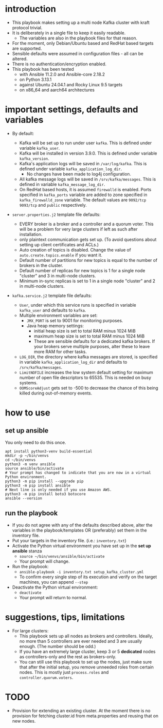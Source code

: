 # introduction

* This playbook makes setting up a multi node Kafka cluster with kraft protocol trivial. 
* It is deliberately in a single file to keep it easily readable.
    * The variables are also in the playbook files for that reason.
* For the moment, only Debian/Ubuntu based and RedHat based targets are supported. 
* Sensible defaults were assumed in configuration files - all can be altered. 
* There is no authentication/encryption enabled.
* This playbook has been tested 
    * with Ansible 11.2.0 and Ansible-core 2.18.2
    * on Python 3.13.1 
    * against Ubuntu 24.04.1 and Rocky Linux 9.5 targets
    * on x86_64 and aarch64 architectures

# important settings, defaults and variables

* By default:
    * Kafka will be set up to run under user `kafka`. This is defined under variable `kafka_user`.
    * Kafka will be installed in version 3.9.0. This is defined under variable `kafka_version`.
    * Kafka's application logs will be saved in `/var/log/kafka`. This is defined under variable `kafka_application_log_dir`.
        * No changes have been made to log4j configuration.
    * All kafka message logs will be saved in `/srv/kafka/messages`. This is defined in variable `kafka_message_log_dir`.
    * On RedHat based hosts, it is assumed `firewalld` is enabled. Ports specified in `kafka_ports` variable are added to zone specified in `kafka_firewalld_zone` variable. The default values are `9092/tcp 9093/tcp` and `public` respectively.

* `server.properties.j2` template file defaults:
    * EVERY broker is a broker and a controller and a quorum voter. This will be a problem for very large clusters if left as such after installation.
    * only plaintext communication gets set up. (To avoid questions about setting up client certificates and ACLs.)
    * Auto creation of topics is disabled. Change the value of `auto.create.topics.enable` if you want it.
    * Default number of partitions for new topics is equal to the number of brokers in the cluster. 
    * Default number of replicas for new topics is 1 for a single node "cluster" and 3 in multi-node clusters. 
    * Minimum in-sync replicas is set to 1 in a single node "cluster" and 2 in multi-node clusters. 

* `kafka.service.j2` template file defaults:
    * `User`, under which this service runs is specified in variable `kafka_user` and defaults to `kafka`.
    * Multiple environment variables are set:
        * `JMX_PORT` is set to 9001 for monitoring purposes.
        * Java heap memory settings:
            * initial heap size is set to total RAM minus 1024 MiB
            * maximum heap size is set to total RAM minus 1024 MiB
            * These are sensible defaults for a dedicated kafka brokers. If your brokers serve multiple purposes, alter these to leave more RAM for other tasks.
    * `LOG_DIR`, the directory where kafka messages are stored, is specified in variable `kafka_application_log_dir` and defaults to `/srv/kafka/messages`.
    * `LimitNOFILE` increases the low system default setting for maximum number of open file descriptors to 65535. This is needed on busy systems. 
    * `OOMScoreAdjust` gets set to -500 to decrease the chance of this being killed during out-of-memory events. 

# how to use

## set up ansible

You only need to do this once.

```
apt install python3-venv build-essential
mkdir -p ~/bin/venvs
cd ~/bin/venvs
python3 -m venv ansible
source ansible/bin/activate
# Your prompt has changed to indicate that you are now in a virtual Python environment.
python3 -m pip install --upgrade pip
python3 -m pip install ansible
# Next line is only needed if you use Amazon AWS.
python3 -m pip install boto3 botocore
ansible --version
```

## run the playbook

* If you do not agree with any of the defaults described above, alter the variables in the playbook/templates OR (preferably) set them in the inventory file.
* Put your targets in the inventory file. (i.e.: `inventory.txt`)
* Activate the Python virtual environment you have set up in the **set up ansible** stanza
    * `source ~/bin/venvs/ansible/bin/activate`
    * Your prompt will change.
* Run the playbook:
    * `ansible-playbook -i inventory.txt setup_kafka_cluster.yml`
    * To confirm every single step of its execution and verify on the target machines, you can append `--step`
* Deactivate the Python virtual environment:
    * `deactivate`
    * Your prompt will return to normal.

# suggestions, tips, limitations

* For large clusters:
    * This playbook sets up all nodes as brokers and controllers. Ideally, no more than 5 controllers are ever needed and 3 are usually enough. (The number should be odd.)
    * If you have an extremely large cluster, keep 3 or 5 **dedicated** nodes as controllers-only and the rest as brokers-only.
    * You can still use this playbook to set up the nodes, just make sure that after the initial setup, you remove unneeded roles from certain nodes. This is mostly just `process.roles` and `controller.quorum.voters`.

# TODO
* Provision for extending an existing cluster. At the moment there is no provision for fetching cluster.id from meta.properties and reusing that on new nodes. 
